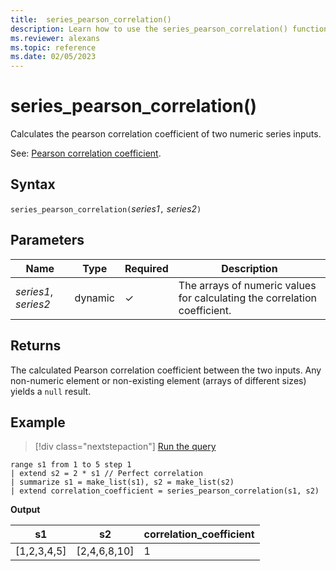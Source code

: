 ```yaml
---
title:  series_pearson_correlation()
description: Learn how to use the series_pearson_correlation() function to calculate the pearson correlation coefficient of two numeric series inputs.
ms.reviewer: alexans
ms.topic: reference
ms.date: 02/05/2023
---
```

# series_pearson_correlation()

Calculates the pearson correlation coefficient of two numeric series inputs.

See: [Pearson correlation coefficient](https://en.wikipedia.org/wiki/Pearson_correlation_coefficient).

## Syntax

`series_pearson_correlation(`*series1*`,` *series2*`)`

## Parameters

| Name | Type | Required | Description |
|--|--|--|--|
| *series1*, *series2* | dynamic | &check; | The arrays of numeric values for calculating the correlation coefficient.|

## Returns

The calculated Pearson correlation coefficient between the two inputs. Any non-numeric element or non-existing element (arrays of different sizes) yields a `null` result.

## Example

> [!div class="nextstepaction"]
> <a href="https://dataexplorer.azure.com/clusters/help/databases/Samples?query=H4sIAAAAAAAAA03MQQrCMBCF4b2neEsrQknBZe/gDUqILxJskjIzghQPb1tBu5353ye+3Al1iFIzHKziAjVOcIc3+DKWG7RDjw6ntWtbXCmRwRCqCEdvqZal1WfOXtK8aT2yf3AYk9pRXXP+Ertb1/z5nTOEyhhTSCy2DJSSqMNEL7o9f+GirmjzAZfhTjnAAAAA" target="_blank">Run the query</a>

```kusto
range s1 from 1 to 5 step 1
| extend s2 = 2 * s1 // Perfect correlation
| summarize s1 = make_list(s1), s2 = make_list(s2)
| extend correlation_coefficient = series_pearson_correlation(s1, s2)
```

**Output**

|s1|s2|correlation_coefficient|
|---|---|---|
|[1,2,3,4,5]|[2,4,6,8,10]|1|
